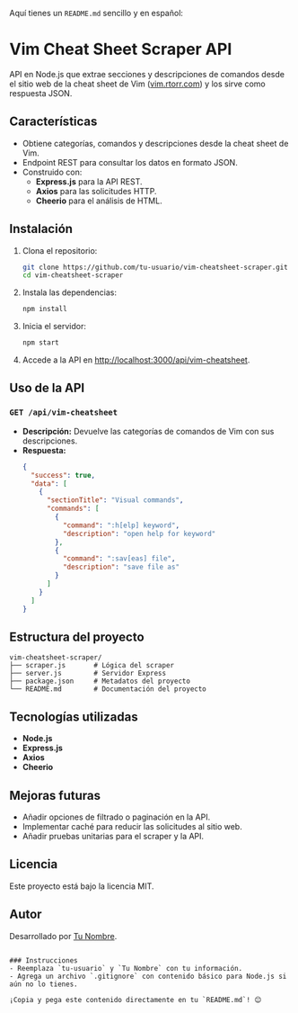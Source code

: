 Aquí tienes un `README.md` sencillo y en español:

# Vim Cheat Sheet Scraper API

API en Node.js que extrae secciones y descripciones de comandos desde el sitio web de la cheat sheet de Vim ([vim.rtorr.com](https://vim.rtorr.com/)) y los sirve como respuesta JSON.

## Características

- Obtiene categorías, comandos y descripciones desde la cheat sheet de Vim.
- Endpoint REST para consultar los datos en formato JSON.
- Construido con:
  - **Express.js** para la API REST.
  - **Axios** para las solicitudes HTTP.
  - **Cheerio** para el análisis de HTML.

## Instalación

1. Clona el repositorio:

   ```bash
   git clone https://github.com/tu-usuario/vim-cheatsheet-scraper.git
   cd vim-cheatsheet-scraper
   ```

2. Instala las dependencias:

   ```bash
   npm install
   ```

3. Inicia el servidor:

   ```bash
   npm start
   ```

4. Accede a la API en [http://localhost:3000/api/vim-cheatsheet](http://localhost:3000/api/vim-cheatsheet).

## Uso de la API

### `GET /api/vim-cheatsheet`

- **Descripción:** Devuelve las categorías de comandos de Vim con sus descripciones.
- **Respuesta:**
  ```json
  {
    "success": true,
    "data": [
      {
        "sectionTitle": "Visual commands",
        "commands": [
          {
            "command": ":h[elp] keyword",
            "description": "open help for keyword"
          },
          {
            "command": ":sav[eas] file",
            "description": "save file as"
          }
        ]
      }
    ]
  }
  ```

## Estructura del proyecto

```
vim-cheatsheet-scraper/
├── scraper.js       # Lógica del scraper
├── server.js        # Servidor Express
├── package.json     # Metadatos del proyecto
└── README.md        # Documentación del proyecto
```

## Tecnologías utilizadas

- **Node.js**
- **Express.js**
- **Axios**
- **Cheerio**

## Mejoras futuras

- Añadir opciones de filtrado o paginación en la API.
- Implementar caché para reducir las solicitudes al sitio web.
- Añadir pruebas unitarias para el scraper y la API.

## Licencia

Este proyecto está bajo la licencia MIT.

## Autor

Desarrollado por [Tu Nombre](https://github.com/tu-usuario).

```

### Instrucciones
- Reemplaza `tu-usuario` y `Tu Nombre` con tu información.
- Agrega un archivo `.gitignore` con contenido básico para Node.js si aún no lo tienes.

¡Copia y pega este contenido directamente en tu `README.md`! 😊
```
